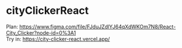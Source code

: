 # cityClickerReact
Plan: https://www.figma.com/file/FJduJZdlYJ64qXdWKOm7N8/React-City_Clicker?node-id=0%3A1 <br/>
Try in: https://city-clicker-react.vercel.app/
